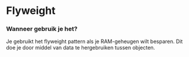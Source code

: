 # Flyweight

### Wanneer gebruik je het?
Je gebruikt het flyweight pattern als je RAM-geheugen wilt besparen.
Dit doe je door middel van data te hergebruiken tussen objecten.